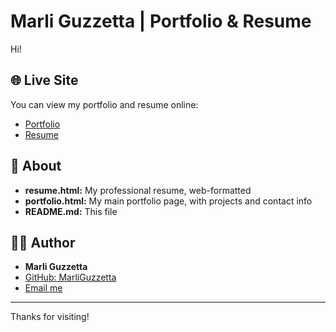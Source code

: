 # Marli Guzzetta | Portfolio & Resume

Hi! 
## 🌐 Live Site

You can view my portfolio and resume online:

- [Portfolio](https://MarliGuzzetta.github.io/marli-resume-portfolio.html/portfolio.html)
- [Resume](https://MarliGuzzetta.github.io/marli-resume-portfolio.html/resume.html)


## 📄 About

- **resume.html:** My professional resume, web-formatted
- **portfolio.html:** My main portfolio page, with projects and contact info
- **README.md:** This file

## 👩‍💻 Author

- **Marli Guzzetta**
- [GitHub: MarliGuzzetta](https://github.com/MarliGuzzetta)
- [Email me](mailto:your.email@example.com)

---

Thanks for visiting!
